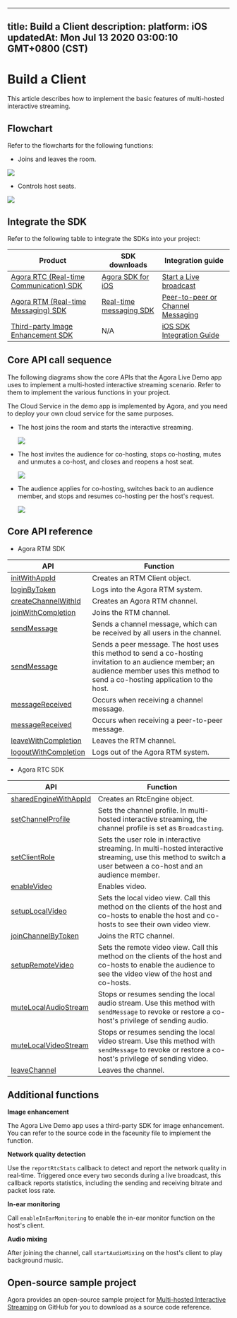 
---
title: Build a Client
description: 
platform: iOS
updatedAt: Mon Jul 13 2020 03:00:10 GMT+0800 (CST)
---
# Build a Client
This article describes how to implement the basic features of multi-hosted interactive streaming.

## Flowchart

Refer to the flowcharts for the following functions:

- Joins and leaves the room.

![](https://web-cdn.agora.io/docs-files/1594377181071)

- Controls host seats.

![](https://web-cdn.agora.io/docs-files/1594364973276)

## Integrate the SDK

Refer to the following table to integrate the SDKs into your project:


| Product | SDK downloads | Integration guide |
| ---------------- | ---------------- | ---------------- |
| [Agora RTC (Real-time Communication) SDK](https://docs.agora.io/en/Interactive%20Broadcast/product_live?platform=All%20Platforms)      | [Agora SDK for iOS](https://docs.agora.io/en/Agora%20Platform/downloads)      | [Start a Live broadcast](https://docs.agora.io/en/Interactive%20Broadcast/start_live_ios?platform=iOS) |
| [Agora RTM (Real-time Messaging) SDK](https://docs.agora.io/en/Real-time-Messaging/product_rtm?platform=All%20Platforms) | [Real-time messaging SDK](https://docs.agora.io/en/Real-time-Messaging/downloads) | [Peer-to-peer or Channel Messaging](https://docs.agora.io/en/Real-time-Messaging/messaging_ios?platform=iOS) |
| [Third-party Image Enhancement SDK](https://www.faceunity.com/#/developindex) | N/A | [iOS SDK Integration Guide](https://www.faceunity.com/docs_develop_en/#/nama_api_docs/iOS/docs/iOS_Nama_SDK_Integration_Guide) |


## Core API call sequence

The following diagrams show the core APIs that the Agora Live Demo app uses to implement a multi-hosted interactive streaming scenario. Refer to them to implement the various functions in your project.

<div class="alert note">The Cloud Service in the demo app is implemented by Agora, and you need to deploy your own cloud service for the same purposes.</div>

- The host joins the room and starts the interactive streaming.

   ![](https://web-cdn.agora.io/docs-files/1594366226263)
	 
- The host invites the audience for co-hosting, stops co-hosting, mutes and unmutes a co-host, and closes and reopens a host seat.

   ![](https://web-cdn.agora.io/docs-files/1594366897150)
	
- The audience applies for co-hosting, switches back to an audience member, and stops and resumes co-hosting per the host's request.

   ![](https://web-cdn.agora.io/docs-files/1594366910822)

## Core API reference

- Agora RTM SDK

| API | Function |
| ---------------- | ---------------- |
| [initWithAppId](https://docs.agora.io/en/Real-time-Messaging/API%20Reference/RTM_oc/Classes/AgoraRtmKit.html#//api/name/initWithAppId:delegate:)       | Creates an RTM Client object.      |
| [loginByToken](https://docs.agora.io/en/Real-time-Messaging/API%20Reference/RTM_oc/Classes/AgoraRtmKit.html#//api/name/loginByToken:user:completion:) | Logs into the Agora RTM system.|
| [createChannelWithId](https://docs.agora.io/en/Real-time-Messaging/API%20Reference/RTM_oc/Classes/AgoraRtmKit.html#//api/name/createChannelWithId:delegate:) | Creates an Agora RTM channel. |
| [joinWithCompletion](https://docs.agora.io/en/Real-time-Messaging/API%20Reference/RTM_oc/Classes/AgoraRtmChannel.html#//api/name/joinWithCompletion:) | Joins the RTM channel.|
| [sendMessage](https://docs.agora.io/en/Real-time-Messaging/API%20Reference/RTM_oc/Classes/AgoraRtmChannel.html#//api/name/sendMessage:completion:) | Sends a channel message, which can be received by all users in the channel. |
| [sendMessage](https://docs.agora.io/en/Real-time-Messaging/API%20Reference/RTM_oc/Classes/AgoraRtmKit.html#//api/name/sendMessage:toPeer:sendMessageOptions:completion:) | Sends a peer message. The host uses this method to send a co-hosting invitation to an audience member; an audience member uses this method to send a co-hosting application to the host. |
| [messageReceived](https://docs.agora.io/en/Real-time-Messaging/API%20Reference/RTM_oc/Protocols/AgoraRtmChannelDelegate.html#//api/name/channel:messageReceived:fromMember:) | Occurs when receiving a channel message. |
| [messageReceived](https://docs.agora.io/en/Real-time-Messaging/API%20Reference/RTM_oc/Protocols/AgoraRtmDelegate.html#//api/name/rtmKit:messageReceived:fromPeer:) | Occurs when receiving a peer-to-peer message. |
| [leaveWithCompletion](https://docs.agora.io/en/Real-time-Messaging/API%20Reference/RTM_oc/Classes/AgoraRtmChannel.html#//api/name/leaveWithCompletion:) | Leaves the RTM channel. |
| [logoutWithCompletion](https://docs.agora.io/en/Real-time-Messaging/API%20Reference/RTM_oc/Classes/AgoraRtmKit.html#//api/name/logoutWithCompletion:) | Logs out of the Agora RTM system. |

- Agora RTC SDK

| API | Function |
| ---------------- | ---------------- |
| [sharedEngineWithAppId](https://docs.agora.io/en/Interactive%20Broadcast/API%20Reference/oc/Classes/AgoraRtcEngineKit.html#//api/name/sharedEngineWithAppId:delegate:)      | Creates an RtcEngine object. |
| [setChannelProfile](https://docs.agora.io/en/Interactive%20Broadcast/API%20Reference/oc/Classes/AgoraRtcEngineKit.html#//api/name/setChannelProfile:) | Sets the channel profile. In multi-hosted interactive streaming, the channel profile is set as `Broadcasting`.|
| [setClientRole](https://docs.agora.io/en/Interactive%20Broadcast/API%20Reference/oc/Classes/AgoraRtcEngineKit.html#//api/name/setClientRole:) | Sets the user role in interactive streaming. In multi-hosted interactive streaming, use this method to switch a user between a co-host and an audience member.|
| [enableVideo](https://docs.agora.io/en/Interactive%20Broadcast/API%20Reference/oc/Classes/AgoraRtcEngineKit.html#//api/name/enableVideo) | Enables video.|
| [setupLocalVideo](https://docs.agora.io/en/Interactive%20Broadcast/API%20Reference/oc/Classes/AgoraRtcEngineKit.html#//api/name/setupLocalVideo:) | Sets the local video view. Call this method on the clients of the host and co-hosts to enable the host and co-hosts to see their own video view. |
| [joinChannelByToken](https://docs.agora.io/en/Interactive%20Broadcast/API%20Reference/oc/Classes/AgoraRtcEngineKit.html#//api/name/joinChannelByToken:channelId:info:uid:joinSuccess:) | Joins the RTC channel. |
| [setupRemoteVideo](https://docs.agora.io/en/Interactive%20Broadcast/API%20Reference/oc/Classes/AgoraRtcEngineKit.html#//api/name/setupRemoteVideo:) | Sets the remote video view. Call this method on the clients of the host and co-hosts to enable the audience to see the video view of the host and co-hosts. |
| [muteLocalAudioStream](https://docs.agora.io/en/Interactive%20Broadcast/API%20Reference/oc/Classes/AgoraRtcEngineKit.html#//api/name/muteLocalAudioStream:) | Stops or resumes sending the local audio stream. Use this method with `sendMessage` to revoke or restore a co-host's privilege of sending audio.|
| [muteLocalVideoStream](https://docs.agora.io/en/Interactive%20Broadcast/API%20Reference/oc/Classes/AgoraRtcEngineKit.html#//api/name/muteLocalVideoStream:) | Stops or resumes sending the local video stream. Use this method with `sendMessage` to revoke or restore a co-host's privilege of sending video. |
| [leaveChannel](https://docs.agora.io/en/Interactive%20Broadcast/API%20Reference/oc/Classes/AgoraRtcEngineKit.html#//api/name/leaveChannel:) | Leaves the channel. |

## Additional functions

**Image enhancement**

The Agora Live Demo app uses a third-party SDK for image enhancement. You can refer to the source code in the faceunity file to implement the function.

**Network quality detection**

Use the `reportRtcStats` callback to detect and report the network quality in real-time. Triggered once every two seconds during a live broadcast, this callback reports statistics, including the sending and receiving bitrate and packet loss rate.

**In-ear monitoring**

Call `enableInEarMonitoring` to enable the in-ear monitor function on the host's client.

**Audio mixing**

After joining the channel, call `startAudioMixing` on the host's client to play background music.

## Open-source sample project

Agora provides an open-source sample project for [Multi-hosted Interactive Streaming](https://github.com/AgoraIO-Usecase/AgoraLive) on GitHub for you to download as a source code reference.
